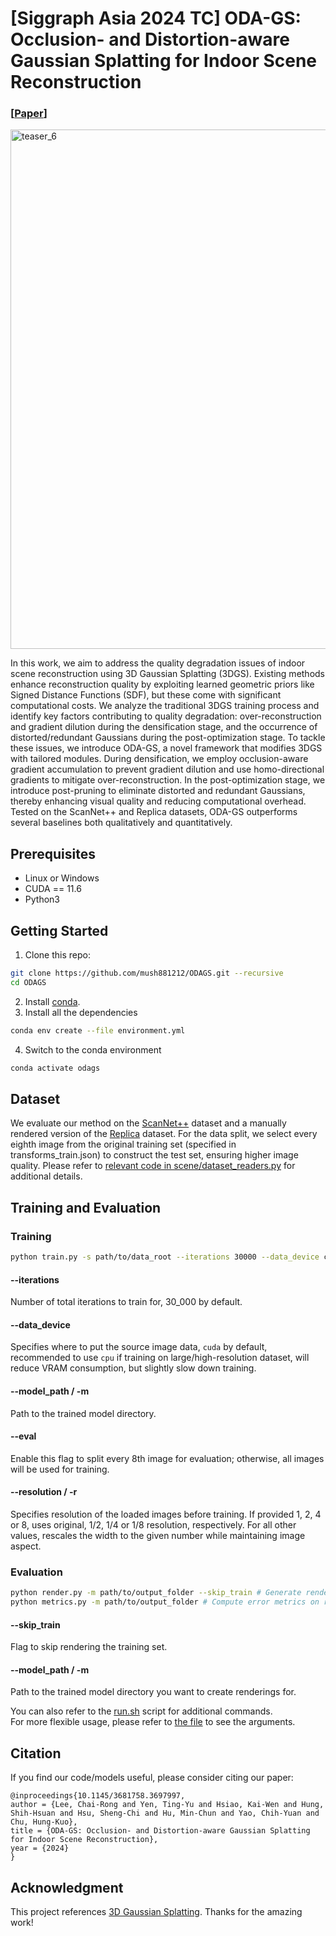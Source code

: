 # [Siggraph Asia 2024 TC] ODA-GS: Occlusion- and Distortion-aware Gaussian Splatting for Indoor Scene Reconstruction

### [[Paper](https://dl.acm.org/doi/abs/10.1145/3681758.3697997)]

<img width="2662" height="831" alt="teaser_6" src="https://github.com/user-attachments/assets/9c9de5d1-5e2c-45be-9f95-72bb186a2259" />

In this work, we aim to address the quality degradation issues of indoor scene reconstruction using 3D Gaussian Splatting (3DGS). Existing methods enhance reconstruction quality by exploiting learned geometric priors like Signed Distance Functions (SDF), but these come with significant computational costs. We analyze the traditional 3DGS training process and identify key factors contributing to quality degradation: over-reconstruction and gradient dilution during the densification stage, and the occurrence of distorted/redundant Gaussians during the post-optimization stage. To tackle these issues, we introduce ODA-GS, a novel framework that modifies 3DGS with tailored modules. During densification, we employ occlusion-aware gradient accumulation to prevent gradient dilution and use homo-directional gradients to mitigate over-reconstruction. In the post-optimization stage, we introduce post-pruning to eliminate distorted and redundant Gaussians, thereby enhancing visual quality and reducing computational overhead. Tested on the ScanNet++ and Replica datasets, ODA-GS outperforms several baselines both qualitatively and quantitatively.

## Prerequisites
* Linux or Windows
* CUDA == 11.6
* Python3

## Getting Started
1. Clone this repo:
```sh
git clone https://github.com/mush881212/ODAGS.git --recursive
cd ODAGS
```
2. Install [conda](https://www.anaconda.com/).
3. Install all the dependencies
```sh
conda env create --file environment.yml
```
4. Switch to the conda environment
```sh
conda activate odags
```
## Dataset
We evaluate our method on the [ScanNet++](https://kaldir.vc.in.tum.de/scannetpp/) dataset and a manually rendered version of the [Replica](https://github.com/facebookresearch/Replica-Dataset) dataset. For the data split, we select every eighth image from the original training set (specified in transforms_train.json) to construct the test set, ensuring higher image quality. Please refer to [relevant code in scene/dataset_readers.py](scene/dataset_readers.py#L225) for additional details.

## Training and Evaluation
### Training
```sh
python train.py -s path/to/data_root --iterations 30000 --data_device cpu --model_path path/to/output_folder --eval -r 1
```
#### --iterations
Number of total iterations to train for, 30_000 by default.
#### --data_device
Specifies where to put the source image data, ```cuda``` by default, recommended to use ```cpu``` if training on large/high-resolution dataset, will reduce VRAM consumption, but slightly slow down training.
#### --model_path / -m
Path to the trained model directory.
#### --eval
Enable this flag to split every 8th image for evaluation; otherwise, all images will be used for training.
#### --resolution / -r
Specifies resolution of the loaded images before training. If provided 1, 2, 4 or 8, uses original, 1/2, 1/4 or 1/8 resolution, respectively. For all other values, rescales the width to the given number while maintaining image aspect.

### Evaluation
```sh
python render.py -m path/to/output_folder --skip_train # Generate renderings
python metrics.py -m path/to/output_folder # Compute error metrics on renderings
```
#### --skip_train
Flag to skip rendering the training set.
#### --model_path / -m
Path to the trained model directory you want to create renderings for.
  
  
You can also refer to the [run.sh](run.sh) script for additional commands.  
For more flexible usage, please refer to [the file](arguments/__init__.py) to see the arguments.

## Citation
If you find our code/models useful, please consider citing our paper:
```
@inproceedings{10.1145/3681758.3697997,
author = {Lee, Chai-Rong and Yen, Ting-Yu and Hsiao, Kai-Wen and Hung, Shih-Hsuan and Hsu, Sheng-Chi and Hu, Min-Chun and Yao, Chih-Yuan and Chu, Hung-Kuo},
title = {ODA-GS: Occlusion- and Distortion-aware Gaussian Splatting for Indoor Scene Reconstruction},
year = {2024}
}
```

## Acknowledgment
This project references [3D Gaussian Splatting](https://github.com/graphdeco-inria/gaussian-splatting). Thanks for the amazing work!

